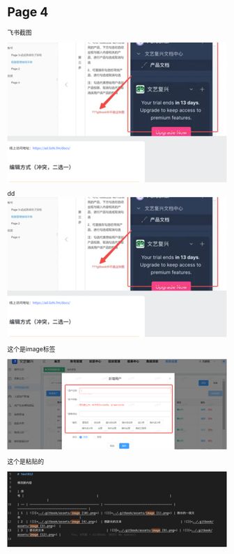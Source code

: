 # Page 4

飞书截图

![](<../.gitbook/assets/image (11).png>)

dd![](../.gitbook/assets/image.png)

这个是image标签

![](<../.gitbook/assets/image (5).png>)

这个是粘贴的

![](<../.gitbook/assets/image (13) (2).png>)
